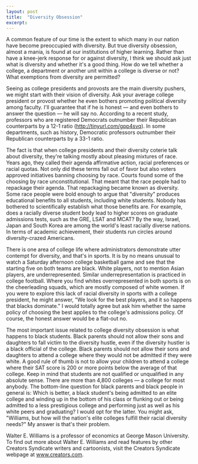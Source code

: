 ```yaml
---
layout: post
title:  "Diversity Obsession"
excerpt:
---
```




A common feature of our time is the extent to which many in our nation have become preoccupied with diversity. But true diversity obsession, almost a mania, is found at our institutions of higher learning. Rather than have a knee-jerk response for or against diversity, I think we should ask just what is diversity and whether it's a good thing. How do we tell whether a college, a department or another unit within a college is diverse or not? What exemptions from diversity are permitted?

Seeing as college presidents and provosts are the main diversity pushers, we might start with their vision of diversity. Ask your average college president or provost whether he even bothers promoting political diversity among faculty. I'll guarantee that if he is honest — and even bothers to answer the question — he will say no. According to a recent study, professors who are registered Democrats outnumber their Republican counterparts by a 12-1 ratio (http://tinyurl.com/gpp4svq). In some departments, such as history, Democratic professors outnumber their Republican counterparts by a 33-1 ratio.

The fact is that when college presidents and their diversity coterie talk about diversity, they're talking mostly about pleasing mixtures of race. Years ago, they called their agenda affirmative action, racial preferences or racial quotas. Not only did these terms fall out of favor but also voters approved initiatives banning choosing by race. Courts found some of the choosing by race unconstitutional. That meant that the race people had to repackage their agenda. That repackaging became known as diversity. Some race people were bold enough to argue that "diversity" produces educational benefits to all students, including white students. Nobody has bothered to scientifically establish what those benefits are. For example, does a racially diverse student body lead to higher scores on graduate admissions tests, such as the GRE, LSAT and MCAT? By the way, Israel, Japan and South Korea are among the world's least racially diverse nations. In terms of academic achievement, their students run circles around diversity-crazed Americans.

There is one area of college life where administrators demonstrate utter contempt for diversity, and that's in sports. It is by no means unusual to watch a Saturday afternoon college basketball game and see that the starting five on both teams are black. White players, not to mention Asian players, are underrepresented. Similar underrepresentation is practiced in college football. Where you find whites overrepresented in both sports is on the cheerleading squads, which are mostly composed of white women. If you were to explore this lack of racial diversity in sports with a college president, he might answer, "We look for the best players, and it so happens that blacks dominate." I would totally agree but ask him whether the same policy of choosing the best applies to the college's admissions policy. Of course, the honest answer would be a flat-out no.

The most important issue related to college diversity obsession is what happens to black students. Black parents should not allow their sons and daughters to fall victim to the diversity hustle, even if the diversity hustler is a black official of the college. Black parents should not allow their sons and daughters to attend a college where they would not be admitted if they were white. A good rule of thumb is not to allow your children to attend a college where their SAT score is 200 or more points below the average of that college. Keep in mind that students are not qualified or unqualified in any absolute sense. There are more than 4,800 colleges — a college for most anybody. The bottom-line question for black parents and black people in general is: Which is better, a black student's being admitted to an elite college and winding up in the bottom of his class or flunking out or being admitted to a less prestigious college and performing just as well as his white peers and graduating? I would opt for the latter. You might ask, "Williams, but how will the nation's elite colleges fulfill their racial diversity needs?" My answer is that's their problem.



Walter E. Williams is a professor of economics at George Mason University. To find out more about Walter E. Williams and read features by other Creators Syndicate writers and cartoonists, visit the Creators Syndicate webpage at www.creators.com.
